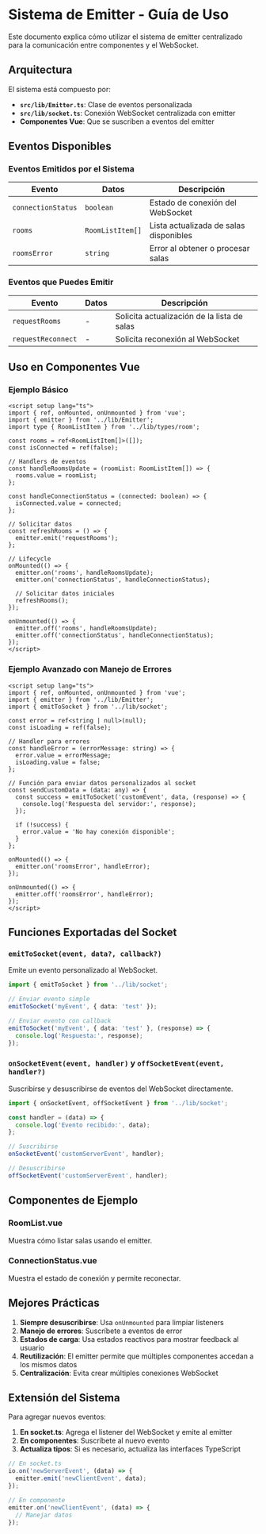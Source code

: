 # Sistema de Emitter - Guía de Uso

Este documento explica cómo utilizar el sistema de emitter centralizado para la comunicación entre componentes y el WebSocket.

## Arquitectura

El sistema está compuesto por:

- **`src/lib/Emitter.ts`**: Clase de eventos personalizada
- **`src/lib/socket.ts`**: Conexión WebSocket centralizada con emitter
- **Componentes Vue**: Que se suscriben a eventos del emitter

## Eventos Disponibles

### Eventos Emitidos por el Sistema

| Evento | Datos | Descripción |
|--------|-------|-------------|
| `connectionStatus` | `boolean` | Estado de conexión del WebSocket |
| `rooms` | `RoomListItem[]` | Lista actualizada de salas disponibles |
| `roomsError` | `string` | Error al obtener o procesar salas |

### Eventos que Puedes Emitir

| Evento | Datos | Descripción |
|--------|-------|-------------|
| `requestRooms` | - | Solicita actualización de la lista de salas |
| `requestReconnect` | - | Solicita reconexión al WebSocket |

## Uso en Componentes Vue

### Ejemplo Básico

```vue
<script setup lang="ts">
import { ref, onMounted, onUnmounted } from 'vue';
import { emitter } from '../lib/Emitter';
import type { RoomListItem } from '../lib/types/room';

const rooms = ref<RoomListItem[]>([]);
const isConnected = ref(false);

// Handlers de eventos
const handleRoomsUpdate = (roomList: RoomListItem[]) => {
  rooms.value = roomList;
};

const handleConnectionStatus = (connected: boolean) => {
  isConnected.value = connected;
};

// Solicitar datos
const refreshRooms = () => {
  emitter.emit('requestRooms');
};

// Lifecycle
onMounted(() => {
  emitter.on('rooms', handleRoomsUpdate);
  emitter.on('connectionStatus', handleConnectionStatus);
  
  // Solicitar datos iniciales
  refreshRooms();
});

onUnmounted(() => {
  emitter.off('rooms', handleRoomsUpdate);
  emitter.off('connectionStatus', handleConnectionStatus);
});
</script>
```

### Ejemplo Avanzado con Manejo de Errores

```vue
<script setup lang="ts">
import { ref, onMounted, onUnmounted } from 'vue';
import { emitter } from '../lib/Emitter';
import { emitToSocket } from '../lib/socket';

const error = ref<string | null>(null);
const isLoading = ref(false);

// Handler para errores
const handleError = (errorMessage: string) => {
  error.value = errorMessage;
  isLoading.value = false;
};

// Función para enviar datos personalizados al socket
const sendCustomData = (data: any) => {
  const success = emitToSocket('customEvent', data, (response) => {
    console.log('Respuesta del servidor:', response);
  });
  
  if (!success) {
    error.value = 'No hay conexión disponible';
  }
};

onMounted(() => {
  emitter.on('roomsError', handleError);
});

onUnmounted(() => {
  emitter.off('roomsError', handleError);
});
</script>
```

## Funciones Exportadas del Socket

### `emitToSocket(event, data?, callback?)`

Emite un evento personalizado al WebSocket.

```typescript
import { emitToSocket } from '../lib/socket';

// Enviar evento simple
emitToSocket('myEvent', { data: 'test' });

// Enviar evento con callback
emitToSocket('myEvent', { data: 'test' }, (response) => {
  console.log('Respuesta:', response);
});
```

### `onSocketEvent(event, handler)` y `offSocketEvent(event, handler?)`

Suscribirse y desuscribirse de eventos del WebSocket directamente.

```typescript
import { onSocketEvent, offSocketEvent } from '../lib/socket';

const handler = (data) => {
  console.log('Evento recibido:', data);
};

// Suscribirse
onSocketEvent('customServerEvent', handler);

// Desuscribirse
offSocketEvent('customServerEvent', handler);
```

## Componentes de Ejemplo

### RoomList.vue
Muestra cómo listar salas usando el emitter.

### ConnectionStatus.vue
Muestra el estado de conexión y permite reconectar.

## Mejores Prácticas

1. **Siempre desuscribirse**: Usa `onUnmounted` para limpiar listeners
2. **Manejo de errores**: Suscríbete a eventos de error
3. **Estados de carga**: Usa estados reactivos para mostrar feedback al usuario
4. **Reutilización**: El emitter permite que múltiples componentes accedan a los mismos datos
5. **Centralización**: Evita crear múltiples conexiones WebSocket

## Extensión del Sistema

Para agregar nuevos eventos:

1. **En socket.ts**: Agrega el listener del WebSocket y emite al emitter
2. **En componentes**: Suscríbete al nuevo evento
3. **Actualiza tipos**: Si es necesario, actualiza las interfaces TypeScript

```typescript
// En socket.ts
io.on('newServerEvent', (data) => {
  emitter.emit('newClientEvent', data);
});

// En componente
emitter.on('newClientEvent', (data) => {
  // Manejar datos
});
```
